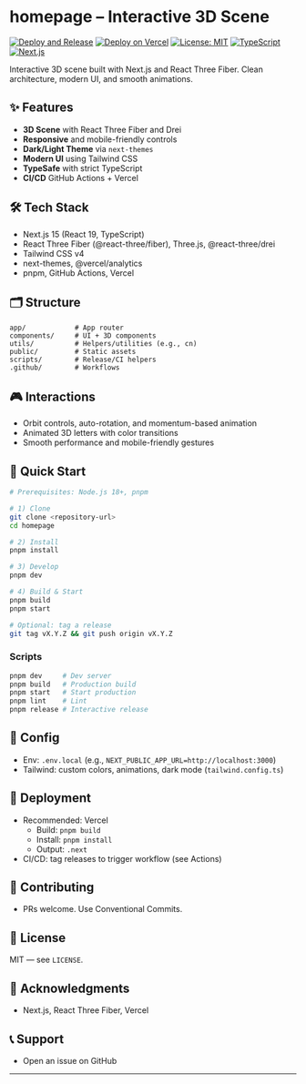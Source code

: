 # homepage – Interactive 3D Scene

[![Deploy and Release](https://github.com/nguyenthanhan/homepage/actions/workflows/deploy-and-release.yml/badge.svg)](https://github.com/nguyenthanhan/homepage/actions/workflows/deploy-and-release.yml)
[![Deploy on Vercel](https://img.shields.io/badge/Deploy%20on-Vercel-black)](https://vercel.com/heimers-projects/homepage)
[![License: MIT](https://img.shields.io/badge/License-MIT-yellow.svg)](https://opensource.org/licenses/MIT)
[![TypeScript](https://img.shields.io/badge/TypeScript-007ACC?logo=typescript&logoColor=white)](https://www.typescriptlang.org/)
[![Next.js](https://img.shields.io/badge/Next.js-000000?logo=next.js&logoColor=white)](https://nextjs.org/)

Interactive 3D scene built with Next.js and React Three Fiber. Clean architecture, modern UI, and smooth animations.

## ✨ Features

- **3D Scene** with React Three Fiber and Drei
- **Responsive** and mobile-friendly controls
- **Dark/Light Theme** via `next-themes`
- **Modern UI** using Tailwind CSS
- **TypeSafe** with strict TypeScript
- **CI/CD** GitHub Actions + Vercel

## 🛠️ Tech Stack

- Next.js 15 (React 19, TypeScript)
- React Three Fiber (@react-three/fiber), Three.js, @react-three/drei
- Tailwind CSS v4
- next-themes, @vercel/analytics
- pnpm, GitHub Actions, Vercel

## 🗂️ Structure

```text
app/            # App router
components/     # UI + 3D components
utils/          # Helpers/utilities (e.g., cn)
public/         # Static assets
scripts/        # Release/CI helpers
.github/        # Workflows
```

## 🎮 Interactions

- Orbit controls, auto-rotation, and momentum-based animation
- Animated 3D letters with color transitions
- Smooth performance and mobile-friendly gestures

## 🚀 Quick Start

```bash
# Prerequisites: Node.js 18+, pnpm

# 1) Clone
git clone <repository-url>
cd homepage

# 2) Install
pnpm install

# 3) Develop
pnpm dev

# 4) Build & Start
pnpm build
pnpm start

# Optional: tag a release
git tag vX.Y.Z && git push origin vX.Y.Z
```

### Scripts

```bash
pnpm dev     # Dev server
pnpm build   # Production build
pnpm start   # Start production
pnpm lint    # Lint
pnpm release # Interactive release
```

## 🔧 Config

- Env: `.env.local` (e.g., `NEXT_PUBLIC_APP_URL=http://localhost:3000`)
- Tailwind: custom colors, animations, dark mode (`tailwind.config.ts`)

## 🚀 Deployment

- Recommended: Vercel
  - Build: `pnpm build`
  - Install: `pnpm install`
  - Output: `.next`
- CI/CD: tag releases to trigger workflow (see Actions)

## 🤝 Contributing

- PRs welcome. Use Conventional Commits.

## 📄 License

MIT — see `LICENSE`.

## 🙏 Acknowledgments

- Next.js, React Three Fiber, Vercel

## 📞 Support

- Open an issue on GitHub

---
